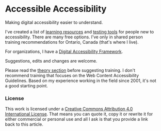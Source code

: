 # Accessible Accessibility
Making digital accessibility easier to understand.

I've created a list of [learning resources](https://github.com/katekalcevich/accessible-accessibility/blob/master/Learn%20about%20digital%20accessibility.md) and [testing tools](https://github.com/katekalcevich/accessible-accessibility/blob/master/Digital%20accessibility%20testing%20tools.md) for people new to accessibility. There are many free options. I've only in shared person training recommendations for Ontario, Canada (that's where I live).

For organizations, I have a [Digital Accessibility Framework](https://github.com/katekalcevich/accessible-accessibility/blob/master/Digital%20Accessibility%20Framework.md).

Suggestions, edits and changes are welcome.

Please read the [theory section](https://github.com/katekalcevich/accessible-accessibility/blob/master/Learn%20about%20digital%20accessibility.md#theory) before suggesting training. I don't recommend training that focuses on the Web Content Accessibility Guidelines. Based on my experience working in the field since 2001, it's not a good starting point.

### License
This work is licensed under a [Creative Commons Attribution 4.0 International License](http://creativecommons.org/licenses/by/4.0/). That means you can quote it, copy it or rewrite it for either commercial or personal use and all I ask is that you provide a link back to this article.
